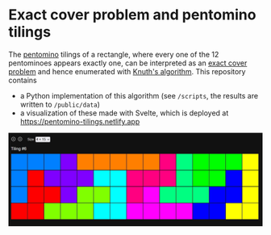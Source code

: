 # Exact cover problem and pentomino tilings

The [pentomino](https://en.wikipedia.org/wiki/Pentomino) tilings of a rectangle, where every one of the 12 pentominoes appears exactly one, can be interpreted as an [exact cover problem](https://en.wikipedia.org/wiki/Exact_cover) and hence enumerated with [Knuth's algorithm](https://en.wikipedia.org/wiki/Knuth%27s_Algorithm_X). This repository contains

-   a Python implementation of this algorithm (see `/scripts`, the results are written to `/public/data`)
-   a visualization of these made with Svelte, which is deployed at https://pentomino-tilings.netlify.app

![Screenshot](public/screenshot.jpg)
